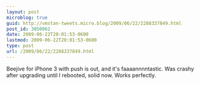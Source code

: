 ```yaml
---
layout: post
microblog: true
guid: http://vmstan-tweets.micro.blog/2009/06/22/2288337849.html
post_id: 3050962
date: 2009-06-22T20:01:53-0600
lastmod: 2009-06-22T20:01:53-0600
type: post
url: /2009/06/22/2288337849.html
---
```

Beejive for iPhone 3 with push is out, and it's faaaannnntastic. Was crashy after upgrading until I rebooted, solid now. Works perfectly.
